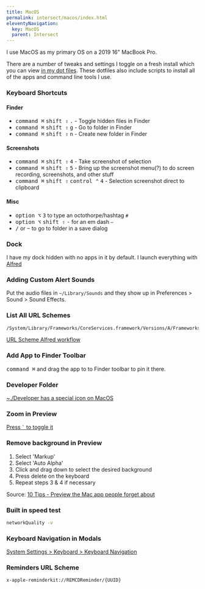 ```yaml
---
title: MacOS
permalink: intersect/macos/index.html
eleventyNavigation:
  key: MacOS
  parent: Intersect
---
```


I use MacOS as my primary OS on a 2019 16" MacBook Pro.

There are a number of tweaks and settings I toggle on a fresh install which you can view [in my dot files](https://github.com/rknightuk/dotfiles/blob/master/osx/set-defaults.sh). These dotfiles also include scripts to install all of the apps and command line tools I use.

### Keyboard Shortcuts

#### Finder

- <kbd>command ⌘</kbd> <kbd>shift ⇧</kbd> <kbd>.</kbd> - Toggle hidden files in Finder
- <kbd>command ⌘</kbd> <kbd>shift ⇧</kbd> <kbd>g</kbd> - Go to folder in Finder
- <kbd>command ⌘</kbd> <kbd>shift ⇧</kbd> <kbd>n</kbd> - Create new folder in Finder

#### Screenshots

- <kbd>command ⌘</kbd> <kbd>shift ⇧</kbd> <kbd>4</kbd> - Take screenshot of selection
- <kbd>command ⌘</kbd> <kbd>shift ⇧</kbd> <kbd>5</kbd> - Bring up the screenshot menu(?) to do screen recording, screenshots, and other stuff
- <kbd>command ⌘</kbd> <kbd>shift ⇧</kbd> <kbd>control ⌃</kbd> <kbd>4</kbd> - Selection screenshot direct to clipboard

#### Misc

- <kbd>option ⌥</kbd> <kbd>3</kbd> to type an octothorpe/hashtag `#`
- <kbd>option ⌥</kbd> <kbd>shift ⇧</kbd> <kbd>-</kbd> for an em dash `—`
- <kbd>/</kbd> or <kbd>~</kbd> to go to folder in a save dialog

### Dock

I have my dock hidden with no apps in it by default. I launch everything with [Alfred](/macos/alfred)

### Adding Custom Alert Sounds

Put the audio files in `~/Library/Sounds` and they show up in Preferences > Sound > Sound Effects.

### List All URL Schemes

```bash
/System/Library/Frameworks/CoreServices.framework/Versions/A/Frameworks/LaunchServices.framework/Versions/A/Support/lsregister -dump URLSchemeBinding
```

[URL Scheme Alfred workflow](https://github.com/rknightuk/alfred-workflows/tree/main/workflows/url-schemes)

### Add App to Finder Toolbar

<kbd>command ⌘</kbd> and drag the app to to Finder toolbar to pin it there.

### Developer Folder

[~./Developer has a special icon on MacOS](https://twitter.com/a_grebenyuk/status/1458249706220527616)

### Zoom in Preview

[Press <code>`</code> to toggle it](https://twitter.com/codepo8/status/1511650091425222657)

### Remove background in Preview

1. Select 'Markup'
2. Select 'Auto Alpha' 
3. Click and drag down to select the desired background
4. Press delete on the keyboard 
5. Repeat steps 3 & 4 if necessary

Source: [10 Tips - Preview the Mac app people forget about](https://www.fourth-wall.co.uk/post/10-tips-for-preview-the-default-mac-app-that-people-forget-about#viewer-cdv6n)

### Built in speed test

```bash
networkQuality -v
```

### Keyboard Navigation in Modals

[System Settings > Keyboard > Keyboard Navigation](https://twitter.com/wesbos/status/1602324079482118145)

### Reminders URL Scheme

`x-apple-reminderkit://REMCDReminder/{UUID}`